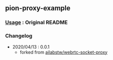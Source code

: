 ## pion-proxy-example


### [Usage](./README.md) : Original README


### Changelog
- 2020/04/13 : 0.0.1
    - forked from [ailabstw/webrtc-socket-proxy](https://github.com/ailabstw/webrtc-socket-proxy)
